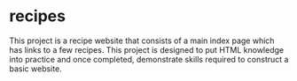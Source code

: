# recipes

This project is a recipe website that consists of a main index page which has links to a few recipes. This project is designed to put HTML knowledge into practice and once completed, demonstrate skills required to construct a basic website.